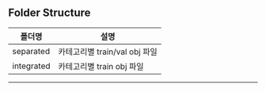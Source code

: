 ## Folder Structure

|폴더명|설명|
|--|--|
|separated|카테고리별 train/val obj 파일|
|integrated|카테고리별 train obj 파일|

---
